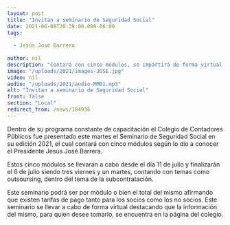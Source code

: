 ```yaml
---
layout: post
title: "Invitan a seminario de Seguridad Social"
date: 2021-06-08T20:39:00.000-06:00
tags:
  
  - Jesús José Barrera
  
author: nil
description: "Contará con cinco módulos, se impartirá de forma virtual."
image: "/uploads/2021/images-JOSE.jpg"
video: nil
audio: "/uploads/2021/audio-MM01.mp3"
alt: "Invitan a seminario de Seguridad Social"
front: false
section: "Local"
redirect_from: /news/184936
---
```


Dentro de su programa constante de capacitación el Colegio de Contadores Públicos fue presentado este martes el Seminario de Seguridad Social en su edición 2021, el cual contará con cinco módulos según lo dio a conocer el Presidente Jesús José Barrera.

Estos cinco módulos se llevarán a cabo desde el día 11 de julio y finalizarán el 6 de julio siendo tres viernes y un martes, contando con temas como outsoursing, dentro del tema de la subcontratación. 

Este seminario podrá ser por módulo o bien el total del mismo afirmando que existen tarifas de pago tanto para los socios como los no socios. Este seminario se llevar a cabo de forma virtual destacando que la información del mismo, para quien desee tomarlo, se encuentra en la página del colegio.
